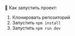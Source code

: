 🚀 Как запустить проект:

1. Клонировать репозиторий
2. Запустить `npm install`
3. Запустить `npm run dev`
